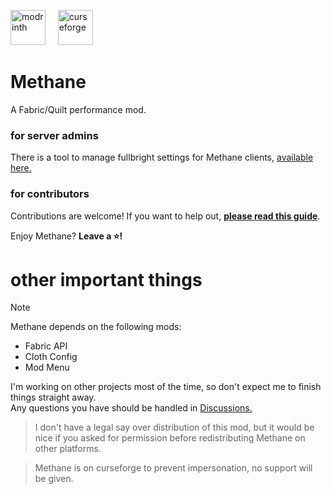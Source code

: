 [<img alt="modrinth" height="56" src="https://cdn.jsdelivr.net/npm/@intergrav/devins-badges@3/assets/cozy/available/modrinth_vector.svg">](https://modrinth.com/mod/methane)  &nbsp;&nbsp;&nbsp; [<img alt="curseforge" height="56" src="https://cdn.jsdelivr.net/npm/@intergrav/devins-badges@3/assets/cozy/available/curseforge_vector.svg">](https://legacy.curseforge.com/minecraft/mc-mods/methane)


# Methane
A Fabric/Quilt performance mod.

### for server admins
There is a tool to manage fullbright settings for Methane clients, [available here.](https://github.com/AnOpenSauceDev/Methane-Server-Utils)

### for contributors
Contributions are welcome! If you want to help out, [**please read this guide**](https://github.com/AnOpenSauceDev/Methane-mod/blob/master/CONTRIBUTING.md). <br>


Enjoy Methane? **Leave a ⭐!**

# other important things
> [!NOTE]
> Methane depends on the following mods: 
> - Fabric API 
> - Cloth Config
> - Mod Menu

I'm working on other projects most of the time, so don't expect me to finish things straight away. <br>
Any questions you have should be handled in [Discussions.](https://github.com/AnOpenSauceDev/Methane-mod/discussions) <br>


> I don't have a legal say over distribution of this mod, but it would be nice if you asked for permission before redistributing Methane on other platforms. <br>

> Methane is on curseforge to prevent impersonation, no support will be given.
